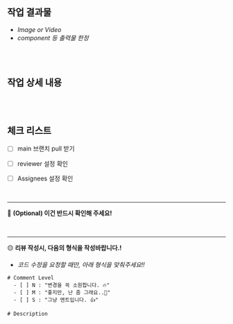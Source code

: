 ## 작업 결과물 
- _Image or Video_
- _component 등 출력물 한정_

<!-- 여기에다 "작업 결과물" 내용을 작성해주세요. -->


<br/> 
<br/>

## 작업 상세 내용

<!-- 여기에다 "작업 상세 내용" 내용을 작성해주세요. -->


<br/>
<br/>

## 체크 리스트
- [ ] main 브랜치 pull 받기
- [ ] reviewer 설정 확인
- [ ] Assignees 설정 확인




<br/>

--------------------
🔴 **(Optional) 이건 반드시 확인해 주세요!**

<!-- 여기에다 내용을 작성해주세요. -->


<br/>

--------------------
🟡 **리뷰 작성시, 다음의 형식을 작성바랍니다.!**

- _코드 수정을 요청할 때만, 아래 형식을 맞춰주세요!!_

```text
# Comment Level
  - [ ] N : "변경을 꼭 소원합니다. 🔥" 
  - [ ] M : "좋지만, 난 좀 그래요..🥹"
  - [ ] S : "그냥 멘트입니다. 👍"

# Description

```
